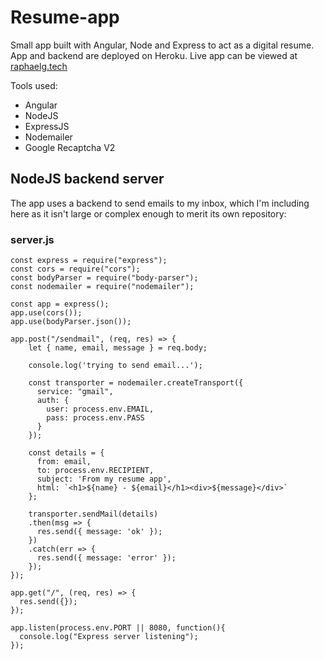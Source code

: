 # Resume-app

Small app built with Angular, Node and Express to act as a digital resume. App and backend are deployed on Heroku. Live app can be viewed at [raphaelg.tech](https://raphaelg.tech)

Tools used:

* Angular
* NodeJS
* ExpressJS
* Nodemailer
* Google Recaptcha V2

## NodeJS backend server

The app uses a backend to send emails to my inbox, which I'm including here as it isn't large or complex enough to merit its own repository:
### server.js
```
const express = require("express");
const cors = require("cors");
const bodyParser = require("body-parser");
const nodemailer = require("nodemailer");

const app = express();
app.use(cors());
app.use(bodyParser.json());

app.post("/sendmail", (req, res) => {
    let { name, email, message } = req.body;

    console.log('trying to send email...');
    
    const transporter = nodemailer.createTransport({
      service: "gmail",
      auth: {
        user: process.env.EMAIL,
        pass: process.env.PASS
      }
    });

    const details = {
      from: email,
      to: process.env.RECIPIENT,
      subject: 'From my resume app',
      html: `<h1>${name} - ${email}</h1><div>${message}</div>`
    };

    transporter.sendMail(details)
    .then(msg => {
      res.send({ message: 'ok' });
    })
    .catch(err => {
      res.send({ message: 'error' });
    });
});

app.get("/", (req, res) => {
  res.send({});
});

app.listen(process.env.PORT || 8080, function(){
  console.log("Express server listening");
});
```
